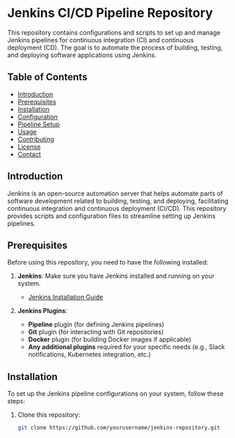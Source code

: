 # Jenkins CI/CD Pipeline Repository

This repository contains configurations and scripts to set up and manage Jenkins pipelines for continuous integration (CI) and continuous deployment (CD). The goal is to automate the process of building, testing, and deploying software applications using Jenkins.

## Table of Contents

- [Introduction](#introduction)
- [Prerequisites](#prerequisites)
- [Installation](#installation)
- [Configuration](#configuration)
- [Pipeline Setup](#pipeline-setup)
- [Usage](#usage)
- [Contributing](#contributing)
- [License](#license)
- [Contact](#contact)

## Introduction

Jenkins is an open-source automation server that helps automate parts of software development related to building, testing, and deploying, facilitating continuous integration and continuous deployment (CI/CD). This repository provides scripts and configuration files to streamline setting up Jenkins pipelines.

## Prerequisites

Before using this repository, you need to have the following installed:

1. **Jenkins**: Make sure you have Jenkins installed and running on your system.
   - [Jenkins Installation Guide](https://www.jenkins.io/doc/book/installing/)
   
2. **Jenkins Plugins**:
   - **Pipeline** plugin (for defining Jenkins pipelines)
   - **Git** plugin (for interacting with Git repositories)
   - **Docker** plugin (for building Docker images if applicable)
   - **Any additional plugins** required for your specific needs (e.g., Slack notifications, Kubernetes integration, etc.)

## Installation

To set up the Jenkins pipeline configurations on your system, follow these steps:

1. Clone this repository:
   ```bash
   git clone https://github.com/yourusername/jenkins-repository.git
